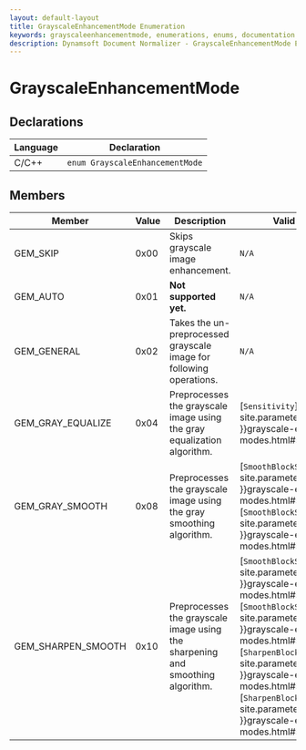 ```yaml
---
layout: default-layout
title: GrayscaleEnhancementMode Enumeration
keywords: grayscaleenhancementmode, enumerations, enums, documentation
description: Dynamsoft Document Normalizer - GrayscaleEnhancementMode Enumeration
---
```


# GrayscaleEnhancementMode

## Declarations

| Language | Declaration |
| -------- | ----------- |
| C/C++ | `enum GrayscaleEnhancementMode` |

## Members

| Member | Value | Description | Valid Arguments |
| ------ | ----- | ----------- | --------------- |
| GEM_SKIP | 0x00 | Skips grayscale image enhancement. | `N/A` |
| GEM_AUTO | 0x01 | **Not supported yet.** | `N/A` |
| GEM_GENERAL | 0x02 | Takes the un-preprocessed grayscale image for following operations. | `N/A` |
| GEM_GRAY_EQUALIZE | 0x04 | Preprocesses the grayscale image using the gray equalization algorithm. | [`Sensitivity`]({{ site.parameters_reference }}grayscale-enhancement-modes.html#sensitivity) |
| GEM_GRAY_SMOOTH | 0x08 | Preprocesses the grayscale image using the gray smoothing algorithm. | [`SmoothBlockSizeX`]({{ site.parameters_reference }}grayscale-enhancement-modes.html#smoothblocksizex)<br>[`SmoothBlockSizeY`]({{ site.parameters_reference }}grayscale-enhancement-modes.html#smoothblocksizey) |
| GEM_SHARPEN_SMOOTH | 0x10 | Preprocesses the grayscale image using the sharpening and smoothing algorithm. | [`SmoothBlockSizeX`]({{ site.parameters_reference }}grayscale-enhancement-modes.html#smoothblocksizex)<br>[`SmoothBlockSizeY`]({{ site.parameters_reference }}grayscale-enhancement-modes.html#smoothblocksizey)<br>[`SharpenBlockSizeX`]({{ site.parameters_reference }}grayscale-enhancement-modes.html#sharpenblocksizex)<br>[`SharpenBlockSizeY`]({{ site.parameters_reference }}grayscale-enhancement-modes.html#sharpenblocksizey) |
